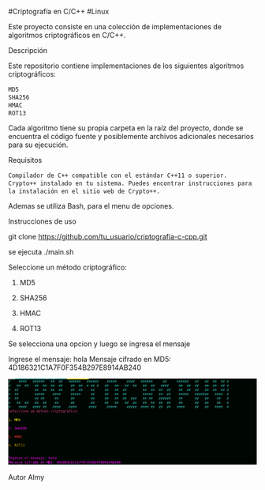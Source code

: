 #Criptografía en C/C++
#Linux

Este proyecto consiste en una colección de implementaciones de algoritmos criptográficos en C/C++.

Descripción

Este repositorio contiene implementaciones de los siguientes algoritmos criptográficos:

    MD5
    SHA256
    HMAC
    ROT13

Cada algoritmo tiene su propia carpeta en la raíz del proyecto, donde se encuentra el código fuente y posiblemente archivos adicionales necesarios para su ejecución.

Requisitos

    Compilador de C++ compatible con el estándar C++11 o superior.
    Crypto++ instalado en tu sistema. Puedes encontrar instrucciones para la instalación en el sitio web de Crypto++.

Ademas se utiliza  Bash, para el menu de opciones. 


Instrucciones de uso

git clone https://github.com/tu_usuario/criptografia-c-cpp.git

se ejecuta 
./main.sh

Seleccione un método criptográfico:

1. MD5

2. SHA256

3. HMAC

4. ROT13

Se selecciona una opcion y luego se ingresa el mensaje 

Ingrese el mensaje: hola
Mensaje cifrado en MD5: 4D186321C1A7F0F354B297E8914AB240

![Panel de Menu ](https://raw.githubusercontent.com/kuaks96/Criptografia/main/cripto.jpg)

Autor
Almy

